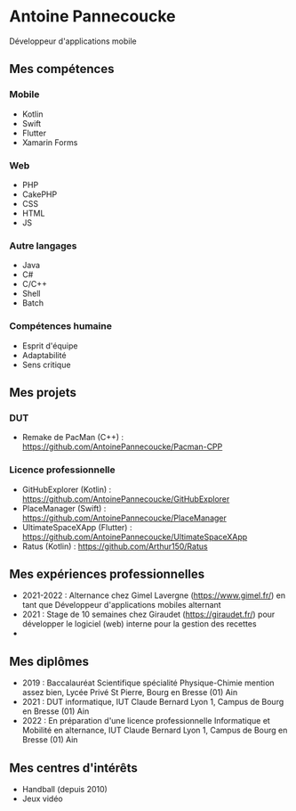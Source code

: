# Antoine Pannecoucke
Développeur d'applications mobile

## Mes compétences

### Mobile
* Kotlin
* Swift
* Flutter
* Xamarin Forms

### Web
* PHP
* CakePHP
* CSS
* HTML
* JS

### Autre langages
* Java
* C#
* C/C++
* Shell
* Batch

### Compétences humaine
* Esprit d'équipe
* Adaptabilité
* Sens critique

## Mes projets

### DUT
* Remake de PacMan (C++) : https://github.com/AntoinePannecoucke/Pacman-CPP

### Licence professionnelle
* GitHubExplorer (Kotlin) : https://github.com/AntoinePannecoucke/GitHubExplorer
* PlaceManager (Swift) : https://github.com/AntoinePannecoucke/PlaceManager
* UltimateSpaceXApp (Flutter) : https://github.com/AntoinePannecoucke/UltimateSpaceXApp
* Ratus (Kotlin) : https://github.com/Arthur150/Ratus

## Mes expériences professionnelles

* 2021-2022 : Alternance chez Gimel Lavergne (https://www.gimel.fr/) en tant que Développeur d'applications mobiles alternant
* 2021 : Stage de 10 semaines chez Giraudet (https://giraudet.fr/) pour développer le logiciel (web) interne pour la gestion des recettes
* 

## Mes diplômes

* 2019 : Baccalauréat Scientifique spécialité Physique-Chimie mention assez bien, Lycée Privé St Pierre, Bourg en Bresse (01) Ain
* 2021 : DUT informatique, IUT Claude Bernard Lyon 1, Campus de Bourg en Bresse (01) Ain
* 2022 : En préparation d'une licence professionnelle Informatique et Mobilité en alternance, IUT Claude Bernard Lyon 1, Campus de Bourg en Bresse (01) Ain

## Mes centres d'intérêts

* Handball (depuis 2010)
* Jeux vidéo

